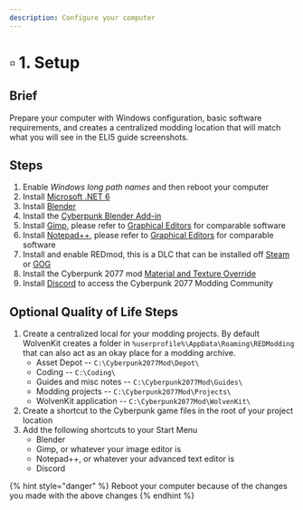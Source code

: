 ```yaml
---
description: Configure your computer
---
```


# ▫ 1. Setup

## Brief

Prepare your computer with Windows configuration, basic software requirements, and creates a centralized modding location that will match what you will see in the ELI5 guide screenshots.

## Steps

1. Enable _Windows long path names_ and then reboot your computer
2. Install [Microsoft .NET 6](https://dotnet.microsoft.com/en-us/download)
3. Install [Blender](https://www.blender.org/download/)
4. Install the [Cyberpunk Blender Add-in](https://github.com/WolvenKit/Cyberpunk-Blender-add-on/releases/latest)
5. Install [Gimp](https://www.gimp.org/downloads/), please refer to [Graphical Editors](../../dev-documentation/tools/graphical-editor/) for comparable software
6. Install [Notepad++](https://notepad-plus-plus.org/downloads/), please refer to [Graphical Editors](../../dev-documentation/tools/graphical-editor/) for comparable software
7. Install and enable REDmod, this is a DLC that can be installed off [Steam](https://store.steampowered.com/app/2060310/Cyberpunk\_2077\_REDmod/) or [GOG](https://www.gog.com/game/cyberpunk\_2077\_redmod)
8. Install the Cyberpunk 2077 mod [Material and Texture Override](https://www.nexusmods.com/cyberpunk2077/mods/5266)
9. Install [Discord](https://discord.com/download) to access the Cyberpunk 2077 Modding Community

## Optional Quality of Life Steps

1. Create a centralized local for your modding projects. By default WolvenKit creates a folder in `%userprofile%\AppData\Roaming\REDModding` that can also act as an okay place for a modding archive.
   * Asset Depot -- `C:\Cyberpunk2077Mod\Depot\`
   * Coding -- `C:\Coding\`
   * Guides and misc notes -- `C:\Cyberpunk2077Mod\Guides\`
   * Modding projects -- `C:\Cyberpunk2077Mod\Projects\`
   * WolvenKit application -- `C:\Cyberpunk2077Mod\WolvenKit\`
2. Create a shortcut to the Cyberpunk game files in the root of your project location
3. Add the following shortcuts to your Start Menu
   * Blender
   * Gimp, or whatever your image editor is
   * Notepad++, or whatever your advanced text editor is
   * Discord

{% hint style="danger" %}
Reboot your computer because of the changes you made with the above changes
{% endhint %}
